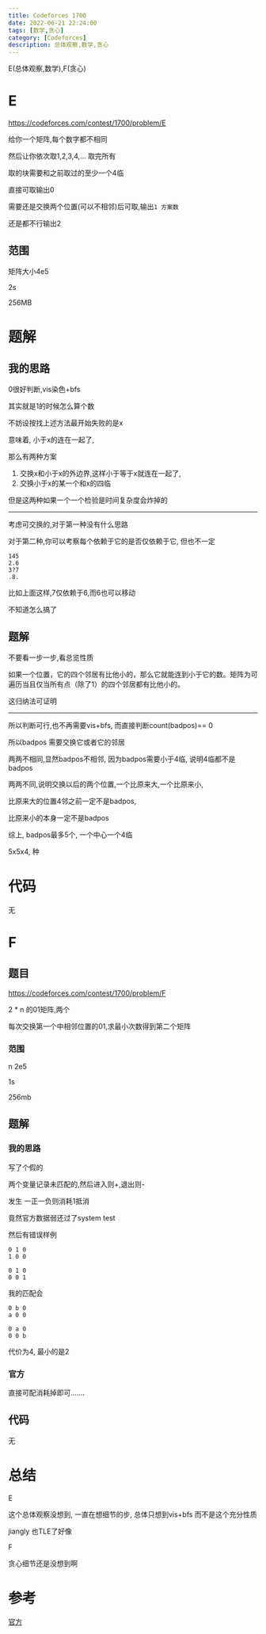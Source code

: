 ```yaml
---
title: Codeforces 1700
date: 2022-06-21 22:24:00
tags: [数学,贪心]
category: [Codeforces]
description: 总体观察,数学,贪心
---
```


E(总体观察,数学),F(贪心)

# E

https://codeforces.com/contest/1700/problem/E

给你一个矩阵,每个数字都不相同

然后让你依次取1,2,3,4,... 取完所有

取的块需要和之前取过的至少一个4临

直接可取输出0

需要还是交换两个位置(可以不相邻)后可取,输出`1 方案数`

还是都不行输出2

## 范围

矩阵大小4e5

2s

256MB

# 题解

## 我的思路

0很好判断,vis染色+bfs

其实就是1的时候怎么算个数

不妨设按找上述方法最开始失败的是x

意味着, 小于x的连在一起了,

那么有两种方案

1. 交换x和小于x的外边界,这样小于等于x就连在一起了,
2. 交换小于x的某一个和x的四临

但是这两种如果一个一个检验是时间复杂度会炸掉的

---

考虑可交换的,对于第一种没有什么思路

对于第二种,你可以考察每个依赖于它的是否仅依赖于它, 但也不一定

```
145
2.6
3?7
.8.
```
 
比如上面这样,7仅依赖于6,而6也可以移动

不知道怎么搞了

## 题解

不要看一步一步,看总览性质

如果一个位置，它的四个邻居有比他小的，那么它就能连到小于它的数。矩阵为可遍历当且仅当所有点（除了1）的四个邻居都有比他小的。

这归纳法可证明

---

所以判断可行,也不再需要vis+bfs, 而直接判断count(badpos)== 0

所以badpos 需要交换它或者它的邻居

两两不相同,显然badpos不相邻, 因为badpos需要小于4临, 说明4临都不是badpos

两两不同,说明交换以后的两个位置,一个比原来大,一个比原来小,

比原来大的位置4邻之前一定不是badpos, 

比原来小的本身一定不是badpos

综上, badpos最多5个, 一个中心一个4临

5x5x4, 种

# 代码

无

# F

## 题目

https://codeforces.com/contest/1700/problem/F

2 * n 的01矩阵,两个

每次交换第一个中相邻位置的01,求最小次数得到第二个矩阵

### 范围

n 2e5

1s

256mb

## 题解

### 我的思路

写了个假的

两个变量记录未匹配的,然后进入则+,退出则-

发生 一正一负则消耗1抵消

竟然官方数据弱还过了system test

然后有错误样例

```
0 1 0
1 0 0

0 1 0
0 0 1
```

我的匹配会


```
0 b 0
a 0 0

0 a 0
0 0 b
```

代价为4, 最小的是2

### 官方

直接可配消耗掉即可.......

## 代码

无

# 总结

E

这个总体观察没想到, 一直在想细节的步, 总体只想到vis+bfs 而不是这个充分性质

jiangly 也TLE了好像

F

贪心细节还是没想到啊

# 参考

[官方](https://codeforces.com/blog/entry/103978)

